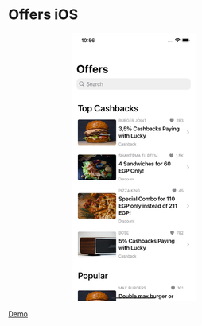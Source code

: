 # Offers iOS

<p align="center">
  <img width="250" height="541" src="/captures/screenshot.png">
</p>

[Demo](/captures/recording.mp4)
